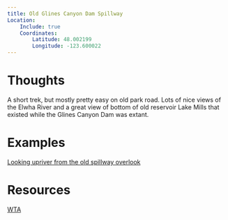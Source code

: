 ```yaml
---
title: Old Glines Canyon Dam Spillway
Location:
    Include: true
    Coordinates:
        Latitude: 48.002199
        Longitude: -123.600022
---
```



# Thoughts

A short trek, but mostly pretty easy on old park road.  Lots of nice views of the Elwha River and a
great view of bottom of old reservoir Lake Mills that existed while the Glines Canyon Dam was extant.

# Examples
[Looking upriver from the old spillway overlook](https://glass.photo/jacob.langley/4OlOUwGJAmanPQAQBNAv6v)

# Resources
[WTA](https://www.wta.org/go-hiking/hikes/glines-canyon-overlook-trail)